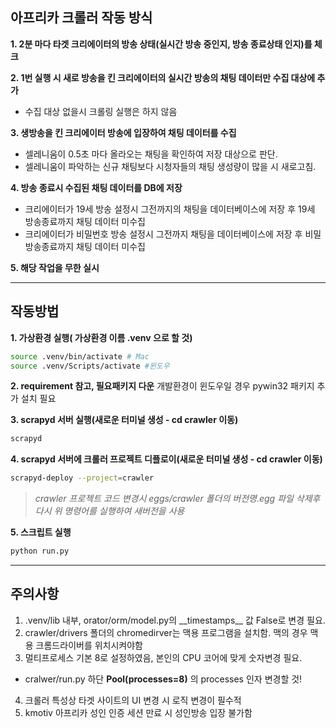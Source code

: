 ## 아프리카 크롤러 작동 방식

**1. 2분 마다 타겟 크리에이터의 방송 상태(실시간 방송 중인지, 방송 종료상태 인지)를 체크**

**2. 1번 실행 시 새로 방송을 킨 크리에이터의 실시간 방송의 채팅 데이터만 수집 대상에 추가**

- 수집 대상 없을시 크롤링 실행은 하지 않음

**3. 생방송을 킨 크리에이터 방송에 입장하여 채팅 데이터를 수집**

- 셀레니움이 0.5초 마다 올라오는 채팅을 확인하여 저장 대상으로 판단.
- 셀레니움이 파악하는 신규 채팅보다 시청자들의 채팅 생성량이 많을 시 새로고침.

**4. 방송 종료시 수집된 채팅 데이터를 DB에 저장**

- 크리에이터가 19세 방송 설정시 그전까지의 채팅을 데이터베이스에 저장 후 19세 방송종료까지 채팅 데이터 미수집
- 크리에이터가 비밀번호 방송 설정시 그전까지 채팅을 데이터베이스에 저장 후 비밀 방송종료까지 채팅 데이터 미수집

**5. 해당 작업을 무한 실시**

---

## 작동방법

**1. 가상환경 실행( 가상환경 이름 .venv 으로 할 것)**

```bash
source .venv/bin/activate # Mac
source .venv/Scripts/activate #윈도우
```

**2. requirement 참고, 필요패키지 다운**
개발환경이 윈도우일 경우 pywin32 패키지 추가 설치 필요

**3. scrapyd 서버 실행(새로운 터미널 생성 - cd crawler 이동)**

```bash
scrapyd
```

**4. scrapyd 서버에 크롤러 프로젝트 디플로이(새로운 터미널 생성 - cd crawler 이동)**

```bash
scrapyd-deploy --project=crawler
```

> _crawler 프로젝트 코드 변경시 eggs/crawler 폴더의 버전명.egg 파일 삭제후 다시 위 명령어를 실행하여 새버전을 사용_

**5. 스크립트 실행**

```bash
python run.py
```

---

## 주의사항

1. .venv/lib 내부, orator/orm/model.py의 \_\_timestamps\_\_ 값 False로 변경 필요.
2. crawler/drivers 폴더의 chromedirver는 맥용 프로그램을 설치함. 맥의 경우 맥용 크롬드라이버를 위치시켜야함
3. 멀티프로세스 기본 8로 설정하였음, 본인의 CPU 코어에 맞게 숫자변경 필요.

- cralwer/run.py 하단 **Pool(processes=8)** 의 processes 인자 변경할 것!

4. 크롤러 특성상 타겟 사이트의 UI 변경 시 로직 변경이 필수적
5. kmotiv 아프리카 성인 인증 세션 만료 시 성인방송 입장 불가함
